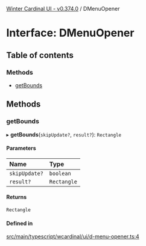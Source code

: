 [Winter Cardinal UI - v0.374.0](../index.md) / DMenuOpener

# Interface: DMenuOpener

## Table of contents

### Methods

- [getBounds](DMenuOpener.md#getbounds)

## Methods

### getBounds

▸ **getBounds**(`skipUpdate?`, `result?`): `Rectangle`

#### Parameters

| Name | Type |
| :------ | :------ |
| `skipUpdate?` | `boolean` |
| `result?` | `Rectangle` |

#### Returns

`Rectangle`

#### Defined in

[src/main/typescript/wcardinal/ui/d-menu-opener.ts:4](https://github.com/winter-cardinal/winter-cardinal-ui/blob/v0.310.1/src/main/typescript/wcardinal/ui/d-menu-opener.ts#L4)
